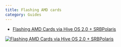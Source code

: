 ```yaml
---
title: Flashing AMD cards
category: Guides
---
```


- <a href="https://www.youtube.com/watch?v=DyQbj45Hfvs">Flashing AMD Cards via Hive OS 2.0 + SRBPolaris</a>

<a href="http://www.youtube.com/watch?feature=player_embedded&v=DyQbj45Hfvs
" target="_blank"><img src="http://img.youtube.com/vi/DyQbj45Hfvs/0.jpg"
alt="Flashing AMD Cards via Hive OS 2.0 + SRBPolaris"/></a>
